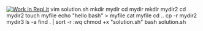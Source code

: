 [![Work in Repl.it](https://classroom.github.com/assets/work-in-replit-14baed9a392b3a25080506f3b7b6d57f295ec2978f6f33ec97e36a161684cbe9.svg)](https://classroom.github.com/online_ide?assignment_repo_id=3072874&assignment_repo_type=AssignmentRepo)
vim solution.sh
mkdir mydir
cd mydir
mkdir mydir2
cd mydir2
touch myfile
echo "hello bash" > myfile
cat myfile
cd ..
cp -r mydir2 mydir3
ls -a
find . | sort -r
:wq
chmod +x "solution.sh"
bash solution.sh 

